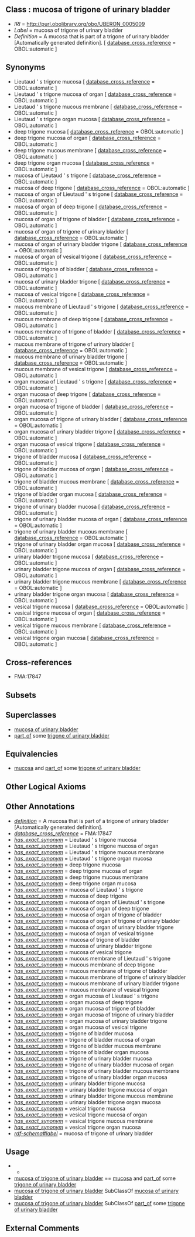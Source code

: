 
## Class : mucosa of trigone of urinary bladder

 * *IRI* = http://purl.obolibrary.org/obo/UBERON_0005009
 * *Label* = mucosa of trigone of urinary bladder
 * *Definition* = A mucosa that is part of a trigone of urinary bladder [Automatically generated definition]. [ [database_cross_reference](../../ef/oboInOwl#hasDbXref.md) = OBOL:automatic ]

## Synonyms

 * Lieutaud ' s trigone mucosa [ [database_cross_reference](../../ef/oboInOwl#hasDbXref.md) = OBOL:automatic ]
 * Lieutaud ' s trigone mucosa of organ [ [database_cross_reference](../../ef/oboInOwl#hasDbXref.md) = OBOL:automatic ]
 * Lieutaud ' s trigone mucous membrane [ [database_cross_reference](../../ef/oboInOwl#hasDbXref.md) = OBOL:automatic ]
 * Lieutaud ' s trigone organ mucosa [ [database_cross_reference](../../ef/oboInOwl#hasDbXref.md) = OBOL:automatic ]
 * deep trigone mucosa [ [database_cross_reference](../../ef/oboInOwl#hasDbXref.md) = OBOL:automatic ]
 * deep trigone mucosa of organ [ [database_cross_reference](../../ef/oboInOwl#hasDbXref.md) = OBOL:automatic ]
 * deep trigone mucous membrane [ [database_cross_reference](../../ef/oboInOwl#hasDbXref.md) = OBOL:automatic ]
 * deep trigone organ mucosa [ [database_cross_reference](../../ef/oboInOwl#hasDbXref.md) = OBOL:automatic ]
 * mucosa of Lieutaud ' s trigone [ [database_cross_reference](../../ef/oboInOwl#hasDbXref.md) = OBOL:automatic ]
 * mucosa of deep trigone [ [database_cross_reference](../../ef/oboInOwl#hasDbXref.md) = OBOL:automatic ]
 * mucosa of organ of Lieutaud ' s trigone [ [database_cross_reference](../../ef/oboInOwl#hasDbXref.md) = OBOL:automatic ]
 * mucosa of organ of deep trigone [ [database_cross_reference](../../ef/oboInOwl#hasDbXref.md) = OBOL:automatic ]
 * mucosa of organ of trigone of bladder [ [database_cross_reference](../../ef/oboInOwl#hasDbXref.md) = OBOL:automatic ]
 * mucosa of organ of trigone of urinary bladder [ [database_cross_reference](../../ef/oboInOwl#hasDbXref.md) = OBOL:automatic ]
 * mucosa of organ of urinary bladder trigone [ [database_cross_reference](../../ef/oboInOwl#hasDbXref.md) = OBOL:automatic ]
 * mucosa of organ of vesical trigone [ [database_cross_reference](../../ef/oboInOwl#hasDbXref.md) = OBOL:automatic ]
 * mucosa of trigone of bladder [ [database_cross_reference](../../ef/oboInOwl#hasDbXref.md) = OBOL:automatic ]
 * mucosa of urinary bladder trigone [ [database_cross_reference](../../ef/oboInOwl#hasDbXref.md) = OBOL:automatic ]
 * mucosa of vesical trigone [ [database_cross_reference](../../ef/oboInOwl#hasDbXref.md) = OBOL:automatic ]
 * mucous membrane of Lieutaud ' s trigone [ [database_cross_reference](../../ef/oboInOwl#hasDbXref.md) = OBOL:automatic ]
 * mucous membrane of deep trigone [ [database_cross_reference](../../ef/oboInOwl#hasDbXref.md) = OBOL:automatic ]
 * mucous membrane of trigone of bladder [ [database_cross_reference](../../ef/oboInOwl#hasDbXref.md) = OBOL:automatic ]
 * mucous membrane of trigone of urinary bladder [ [database_cross_reference](../../ef/oboInOwl#hasDbXref.md) = OBOL:automatic ]
 * mucous membrane of urinary bladder trigone [ [database_cross_reference](../../ef/oboInOwl#hasDbXref.md) = OBOL:automatic ]
 * mucous membrane of vesical trigone [ [database_cross_reference](../../ef/oboInOwl#hasDbXref.md) = OBOL:automatic ]
 * organ mucosa of Lieutaud ' s trigone [ [database_cross_reference](../../ef/oboInOwl#hasDbXref.md) = OBOL:automatic ]
 * organ mucosa of deep trigone [ [database_cross_reference](../../ef/oboInOwl#hasDbXref.md) = OBOL:automatic ]
 * organ mucosa of trigone of bladder [ [database_cross_reference](../../ef/oboInOwl#hasDbXref.md) = OBOL:automatic ]
 * organ mucosa of trigone of urinary bladder [ [database_cross_reference](../../ef/oboInOwl#hasDbXref.md) = OBOL:automatic ]
 * organ mucosa of urinary bladder trigone [ [database_cross_reference](../../ef/oboInOwl#hasDbXref.md) = OBOL:automatic ]
 * organ mucosa of vesical trigone [ [database_cross_reference](../../ef/oboInOwl#hasDbXref.md) = OBOL:automatic ]
 * trigone of bladder mucosa [ [database_cross_reference](../../ef/oboInOwl#hasDbXref.md) = OBOL:automatic ]
 * trigone of bladder mucosa of organ [ [database_cross_reference](../../ef/oboInOwl#hasDbXref.md) = OBOL:automatic ]
 * trigone of bladder mucous membrane [ [database_cross_reference](../../ef/oboInOwl#hasDbXref.md) = OBOL:automatic ]
 * trigone of bladder organ mucosa [ [database_cross_reference](../../ef/oboInOwl#hasDbXref.md) = OBOL:automatic ]
 * trigone of urinary bladder mucosa [ [database_cross_reference](../../ef/oboInOwl#hasDbXref.md) = OBOL:automatic ]
 * trigone of urinary bladder mucosa of organ [ [database_cross_reference](../../ef/oboInOwl#hasDbXref.md) = OBOL:automatic ]
 * trigone of urinary bladder mucous membrane [ [database_cross_reference](../../ef/oboInOwl#hasDbXref.md) = OBOL:automatic ]
 * trigone of urinary bladder organ mucosa [ [database_cross_reference](../../ef/oboInOwl#hasDbXref.md) = OBOL:automatic ]
 * urinary bladder trigone mucosa [ [database_cross_reference](../../ef/oboInOwl#hasDbXref.md) = OBOL:automatic ]
 * urinary bladder trigone mucosa of organ [ [database_cross_reference](../../ef/oboInOwl#hasDbXref.md) = OBOL:automatic ]
 * urinary bladder trigone mucous membrane [ [database_cross_reference](../../ef/oboInOwl#hasDbXref.md) = OBOL:automatic ]
 * urinary bladder trigone organ mucosa [ [database_cross_reference](../../ef/oboInOwl#hasDbXref.md) = OBOL:automatic ]
 * vesical trigone mucosa [ [database_cross_reference](../../ef/oboInOwl#hasDbXref.md) = OBOL:automatic ]
 * vesical trigone mucosa of organ [ [database_cross_reference](../../ef/oboInOwl#hasDbXref.md) = OBOL:automatic ]
 * vesical trigone mucous membrane [ [database_cross_reference](../../ef/oboInOwl#hasDbXref.md) = OBOL:automatic ]
 * vesical trigone organ mucosa [ [database_cross_reference](../../ef/oboInOwl#hasDbXref.md) = OBOL:automatic ]

## Cross-references

 * FMA:17847

## Subsets


## Superclasses

 * [mucosa of urinary bladder](../../UBERON/59/UBERON_0001259.md)
 * [part_of](../../BFO/50/BFO_0000050.md) some [trigone of urinary bladder](../../UBERON/57/UBERON_0001257.md)

## Equivalencies

 * [mucosa](../../UBERON/44/UBERON_0000344.md) and [part_of](../../BFO/50/BFO_0000050.md) some [trigone of urinary bladder](../../UBERON/57/UBERON_0001257.md)

## Other Logical Axioms


## Other Annotations

 * *[definition](../../IAO/15/IAO_0000115.md)* = A mucosa that is part of a trigone of urinary bladder [Automatically generated definition].
 * *[database_cross_reference](../../ef/oboInOwl#hasDbXref.md)* = FMA:17847
 * *[has_exact_synonym](../../ym/oboInOwl#hasExactSynonym.md)* = Lieutaud ' s trigone mucosa
 * *[has_exact_synonym](../../ym/oboInOwl#hasExactSynonym.md)* = Lieutaud ' s trigone mucosa of organ
 * *[has_exact_synonym](../../ym/oboInOwl#hasExactSynonym.md)* = Lieutaud ' s trigone mucous membrane
 * *[has_exact_synonym](../../ym/oboInOwl#hasExactSynonym.md)* = Lieutaud ' s trigone organ mucosa
 * *[has_exact_synonym](../../ym/oboInOwl#hasExactSynonym.md)* = deep trigone mucosa
 * *[has_exact_synonym](../../ym/oboInOwl#hasExactSynonym.md)* = deep trigone mucosa of organ
 * *[has_exact_synonym](../../ym/oboInOwl#hasExactSynonym.md)* = deep trigone mucous membrane
 * *[has_exact_synonym](../../ym/oboInOwl#hasExactSynonym.md)* = deep trigone organ mucosa
 * *[has_exact_synonym](../../ym/oboInOwl#hasExactSynonym.md)* = mucosa of Lieutaud ' s trigone
 * *[has_exact_synonym](../../ym/oboInOwl#hasExactSynonym.md)* = mucosa of deep trigone
 * *[has_exact_synonym](../../ym/oboInOwl#hasExactSynonym.md)* = mucosa of organ of Lieutaud ' s trigone
 * *[has_exact_synonym](../../ym/oboInOwl#hasExactSynonym.md)* = mucosa of organ of deep trigone
 * *[has_exact_synonym](../../ym/oboInOwl#hasExactSynonym.md)* = mucosa of organ of trigone of bladder
 * *[has_exact_synonym](../../ym/oboInOwl#hasExactSynonym.md)* = mucosa of organ of trigone of urinary bladder
 * *[has_exact_synonym](../../ym/oboInOwl#hasExactSynonym.md)* = mucosa of organ of urinary bladder trigone
 * *[has_exact_synonym](../../ym/oboInOwl#hasExactSynonym.md)* = mucosa of organ of vesical trigone
 * *[has_exact_synonym](../../ym/oboInOwl#hasExactSynonym.md)* = mucosa of trigone of bladder
 * *[has_exact_synonym](../../ym/oboInOwl#hasExactSynonym.md)* = mucosa of urinary bladder trigone
 * *[has_exact_synonym](../../ym/oboInOwl#hasExactSynonym.md)* = mucosa of vesical trigone
 * *[has_exact_synonym](../../ym/oboInOwl#hasExactSynonym.md)* = mucous membrane of Lieutaud ' s trigone
 * *[has_exact_synonym](../../ym/oboInOwl#hasExactSynonym.md)* = mucous membrane of deep trigone
 * *[has_exact_synonym](../../ym/oboInOwl#hasExactSynonym.md)* = mucous membrane of trigone of bladder
 * *[has_exact_synonym](../../ym/oboInOwl#hasExactSynonym.md)* = mucous membrane of trigone of urinary bladder
 * *[has_exact_synonym](../../ym/oboInOwl#hasExactSynonym.md)* = mucous membrane of urinary bladder trigone
 * *[has_exact_synonym](../../ym/oboInOwl#hasExactSynonym.md)* = mucous membrane of vesical trigone
 * *[has_exact_synonym](../../ym/oboInOwl#hasExactSynonym.md)* = organ mucosa of Lieutaud ' s trigone
 * *[has_exact_synonym](../../ym/oboInOwl#hasExactSynonym.md)* = organ mucosa of deep trigone
 * *[has_exact_synonym](../../ym/oboInOwl#hasExactSynonym.md)* = organ mucosa of trigone of bladder
 * *[has_exact_synonym](../../ym/oboInOwl#hasExactSynonym.md)* = organ mucosa of trigone of urinary bladder
 * *[has_exact_synonym](../../ym/oboInOwl#hasExactSynonym.md)* = organ mucosa of urinary bladder trigone
 * *[has_exact_synonym](../../ym/oboInOwl#hasExactSynonym.md)* = organ mucosa of vesical trigone
 * *[has_exact_synonym](../../ym/oboInOwl#hasExactSynonym.md)* = trigone of bladder mucosa
 * *[has_exact_synonym](../../ym/oboInOwl#hasExactSynonym.md)* = trigone of bladder mucosa of organ
 * *[has_exact_synonym](../../ym/oboInOwl#hasExactSynonym.md)* = trigone of bladder mucous membrane
 * *[has_exact_synonym](../../ym/oboInOwl#hasExactSynonym.md)* = trigone of bladder organ mucosa
 * *[has_exact_synonym](../../ym/oboInOwl#hasExactSynonym.md)* = trigone of urinary bladder mucosa
 * *[has_exact_synonym](../../ym/oboInOwl#hasExactSynonym.md)* = trigone of urinary bladder mucosa of organ
 * *[has_exact_synonym](../../ym/oboInOwl#hasExactSynonym.md)* = trigone of urinary bladder mucous membrane
 * *[has_exact_synonym](../../ym/oboInOwl#hasExactSynonym.md)* = trigone of urinary bladder organ mucosa
 * *[has_exact_synonym](../../ym/oboInOwl#hasExactSynonym.md)* = urinary bladder trigone mucosa
 * *[has_exact_synonym](../../ym/oboInOwl#hasExactSynonym.md)* = urinary bladder trigone mucosa of organ
 * *[has_exact_synonym](../../ym/oboInOwl#hasExactSynonym.md)* = urinary bladder trigone mucous membrane
 * *[has_exact_synonym](../../ym/oboInOwl#hasExactSynonym.md)* = urinary bladder trigone organ mucosa
 * *[has_exact_synonym](../../ym/oboInOwl#hasExactSynonym.md)* = vesical trigone mucosa
 * *[has_exact_synonym](../../ym/oboInOwl#hasExactSynonym.md)* = vesical trigone mucosa of organ
 * *[has_exact_synonym](../../ym/oboInOwl#hasExactSynonym.md)* = vesical trigone mucous membrane
 * *[has_exact_synonym](../../ym/oboInOwl#hasExactSynonym.md)* = vesical trigone organ mucosa
 * *[rdf-schema#label](../../el/rdf-schema#label.md)* = mucosa of trigone of urinary bladder

## Usage

 * -
 * [mucosa of trigone of urinary bladder](../../UBERON/09/UBERON_0005009.md) == [mucosa](../../UBERON/44/UBERON_0000344.md) and [part_of](../../BFO/50/BFO_0000050.md) some [trigone of urinary bladder](../../UBERON/57/UBERON_0001257.md)
 * [mucosa of trigone of urinary bladder](../../UBERON/09/UBERON_0005009.md) SubClassOf [mucosa of urinary bladder](../../UBERON/59/UBERON_0001259.md)
 * [mucosa of trigone of urinary bladder](../../UBERON/09/UBERON_0005009.md) SubClassOf [part_of](../../BFO/50/BFO_0000050.md) some [trigone of urinary bladder](../../UBERON/57/UBERON_0001257.md)

## External Comments

